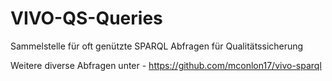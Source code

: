 # VIVO-QS-Queries
Sammelstelle für oft genützte SPARQL Abfragen für Qualitätssicherung


Weitere diverse Abfragen unter - https://github.com/mconlon17/vivo-sparql
